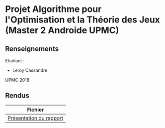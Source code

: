 # Projet Algorithme pour l'Optimisation et la Théorie des Jeux (Master 2 Androide UPMC)


## Renseignements

Etudiant :

* Leroy 		Cassandre

UPMC 2018

## Rendus

Fichier  |
------------- | 
[Présentation du rapport](https://github.com/LeroyProjects/Resolution-de-probleme/blob/master/Enonc%C3%A9.pdf) |


